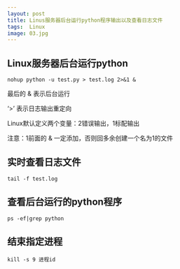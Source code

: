 ```yaml
---
layout: post
title: Linus服务器后台运行python程序输出以及查看日志文件
tags:  Linux
image: 03.jpg
---
```


## Linux服务器后台运行python

```shell
nohup python -u test.py > test.log 2>&1 &
```

最后的 & 表示后台运行

 ‘>’ 表示日志输出重定向

Linux默认定义两个变量：2错误输出，1标配输出

注意：1前面的 & 一定添加，否则回多余创建一个名为1的文件

## 实时查看日志文件

```shell
tail -f test.log
```

## 查看后台运行的python程序

```shell
ps -ef|grep python
```

## 结束指定进程

```shell
kill -s 9 进程id
```

